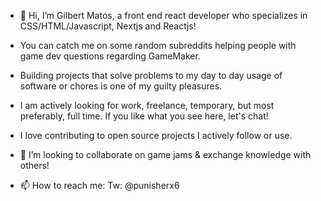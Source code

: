 - 👋 Hi, I’m Gilbert Matos, a front end react developer who specializes in CSS/HTML/Javascript, Nextjs and Reactjs!
- You can catch me on some random subreddits helping people with game dev questions regarding GameMaker.
- Building projects that solve problems to my day to day usage of software or chores is one of my guilty pleasures.
- I am actively looking for work, freelance, temporary, but most preferably, full time. If you like what you see here, let's chat! 

- I love contributing to open source projects I actively follow or use.
- 💞️ I’m looking to collaborate on game jams & exchange knowledge with others!
- 📫 How to reach me:
Tw: @punisherx6

<!---
treblig-punisher/treblig-punisher is a ✨ special ✨ repository because its `README.md` (this file) appears on your GitHub profile.
You can click the Preview link to take a look at your changes.
--->
